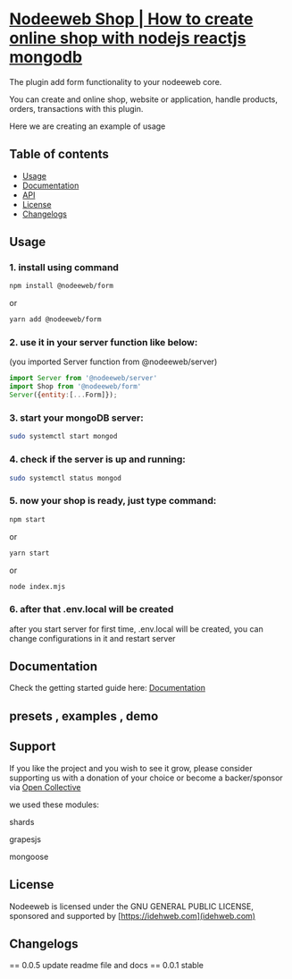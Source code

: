 # [Nodeeweb Shop | How to create online shop with nodejs reactjs mongodb](https://idehweb.com/product/creare-website-or-application-with-nodeeweb/)

The plugin add form functionality to your nodeeweb core.

You can create and online shop, website or application, handle products, orders, transactions with this plugin.

Here we are creating an example of usage


## Table of contents

* [Usage](#usage)
* [Documentation](#documentation)
* [API](#api)
* [License](#license)
* [Changelogs](#Changelogs)




## Usage

### 1. install using command
```bash
npm install @nodeeweb/form
```
or
```bash
yarn add @nodeeweb/form
```

### 2. use it in your server function like below:
(you imported Server function from @nodeeweb/server)
```jsx static
import Server from '@nodeeweb/server'
import Shop from '@nodeeweb/form'
Server({entity:[...Form]});
```
### 3. start your mongoDB server:
```bash
sudo systemctl start mongod
```
### 4. check if the server is up and running:
```bash
sudo systemctl status mongod
```

### 5. now your shop is ready, just type command:
```bash
npm start
```
or
```bash
yarn start
```
or
```bash
node index.mjs
```
### 6. after that .env.local will be created

after you start server for first time, .env.local will be created, you can change configurations in it and restart server

## Documentation

Check the getting started guide here: [Documentation]


## presets , examples , demo


## Support

If you like the project and you wish to see it grow, please consider supporting us with a donation of your choice or become a backer/sponsor via [Open Collective](https://idehweb.com/)

we used these modules:

shards

grapesjs

mongoose


## License

Nodeeweb is licensed under the GNU GENERAL PUBLIC LICENSE, sponsored and supported by [https://idehweb.com](idehweb.com)

[Documentation]: <https://idehweb.com/nodeeweb/>
[API-Reference]: <https://idehweb.com/nodeeweb/api/>
[CMS]: <https://en.wikipedia.org/wiki/Content_management_system>

## Changelogs

== 0.0.5
    update readme file and docs
== 0.0.1 
    stable
